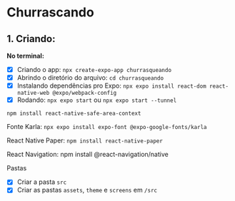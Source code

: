 # Churrascando

## 1. Criando:
**No terminal:**
- [x] Criando o app: `npx create-expo-app churrasqueando`
- [x] Abrindo o diretório do arquivo: `cd churrasqueando`
- [x] Instalando dependências pro Expo: `npx expo install react-dom react-native-web @expo/webpack-config`
- [x] Rodando: `npx expo start` ou `npx expo start --tunnel`

`npm install react-native-safe-area-context`

Fonte Karla:
`npx expo install expo-font @expo-google-fonts/karla`

React Native Paper:
`npm install react-native-paper`



React Navigation:
npm install @react-navigation/native


Pastas 
- [x] Criar a pasta `src` 
- [x] Criar as pastas `assets`, `theme` e `screens` em `/src` 

